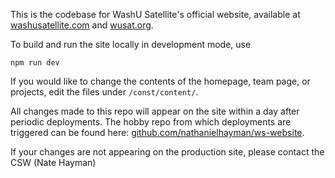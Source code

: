 This is the codebase for WashU Satellite's official website, available at [washusatellite.com](https://www.washusatellite.com) and [wusat.org](https://www.wusat.org).

To build and run the site locally in development mode, use
```
npm run dev
```

If you would like to change the contents of the homepage, team page, or projects, edit the files under `/const/content/`.

All changes made to this repo will appear on the site within a day after periodic deployments. The hobby repo from which deployments are triggered can be found here: [github.com/nathanielhayman/ws-website](https://github.com/nathanielhayman/ws-website/tree/master).

If your changes are not appearing on the production site, please contact the CSW (Nate Hayman) 
